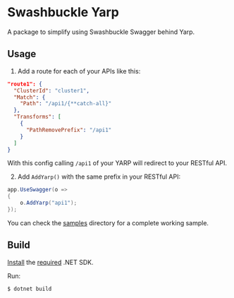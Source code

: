 # Swashbuckle Yarp

A package to simplify using Swashbuckle Swagger behind Yarp.

## Usage

1. Add a route for each of your APIs like this:
```json
"route1": {
  "ClusterId": "cluster1",
  "Match": {
    "Path": "/api1/{**catch-all}"
  },
  "Transforms": [
    {
      "PathRemovePrefix": "/api1"
    }
  ]
}
```
With this config calling `/api1` of your YARP will redirect to your RESTful API.

2. Add `AddYarp()` with the same prefix in your RESTful API:
```csharp
app.UseSwagger(o =>
{
    o.AddYarp("api1");
});
```

You can check the [samples](/samples) directory for a complete working sample.

## Build
[Install](https://get.dot.net) the [required](global.json) .NET SDK.

Run:
```
$ dotnet build
```
